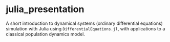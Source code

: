 # julia_presentation

A short introduction to dynamical systems (ordinary differential equations) simulation with Julia using `DifferentialEquations.jl`, with applications to a classical population dynamics model.
